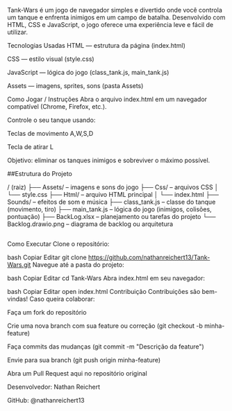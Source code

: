Tank-Wars é um jogo de navegador simples e divertido onde você controla um tanque e enfrenta inimigos em um campo de batalha. Desenvolvido com HTML, CSS e JavaScript, o jogo oferece uma experiência leve e fácil de utilizar.

Tecnologias Usadas
HTML — estrutura da página (index.html)

CSS — estilo visual (style.css)

JavaScript — lógica do jogo (class_tank.js, main_tank.js)

Assets — imagens, sprites, sons (pasta Assets)

Como Jogar / Instruções
Abra o arquivo index.html em um navegador compatível (Chrome, Firefox, etc.).

Controle o seu tanque usando:

Teclas de movimento A,W,S,D

Tecla de atirar L

Objetivo: eliminar os tanques inimigos e sobreviver o máximo possível.

##Estrutura do Projeto

/ (raiz)
├── Assets/             – imagens e sons do jogo
├── Css/                – arquivos CSS
│   └── style.css
├── Html/               – arquivo HTML principal
│   └── index.html
├── Sounds/             – efeitos de som e música
├── class_tank.js       – classe do tanque (movimento, tiro)
├── main_tank.js        – lógica do jogo (inimigos, colisões, pontuação)
├── BackLog.xlsx        – planejamento ou tarefas do projeto
└── Backlog.drawio.png  – diagrama de backlog ou arquitetura
##

Como Executar
Clone o repositório:

bash
Copiar
Editar
git clone https://github.com/nathanreichert13/Tank-Wars.git
Navegue até a pasta do projeto:

bash
Copiar
Editar
cd Tank-Wars
Abra index.html em seu navegador:

bash
Copiar
Editar
open index.html
Contribuição
Contribuições são bem-vindas! Caso queira colaborar:

Faça um fork do repositório

Crie uma nova branch com sua feature ou correção (git checkout -b minha-feature)

Faça commits das mudanças (git commit -m "Descrição da feature")

Envie para sua branch (git push origin minha-feature)

Abra um Pull Request aqui no repositório original

Desenvolvedor: Nathan Reichert

GitHub: @nathanreichert13
